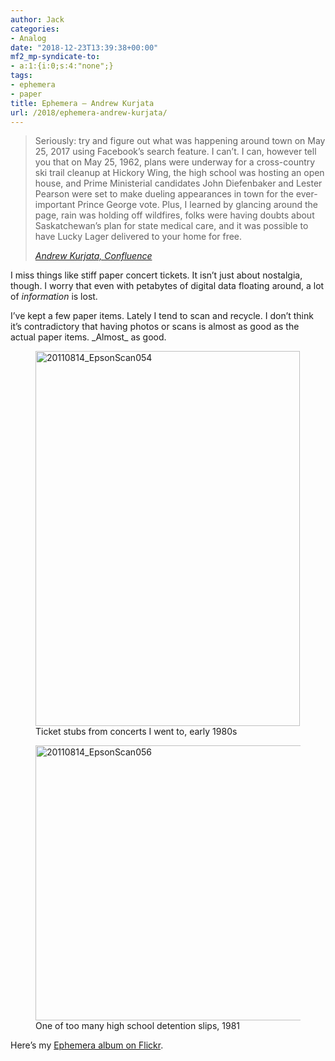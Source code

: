 ```yaml
---
author: Jack
categories:
- Analog
date: "2018-12-23T13:39:38+00:00"
mf2_mp-syndicate-to:
- a:1:{i:0;s:4:"none";}
tags:
- ephemera
- paper
title: Ephemera – Andrew Kurjata
url: /2018/ephemera-andrew-kurjata/
---
```

<blockquote class="wp-block-quote">
  <p>
    Seriously: try and figure out what was happening around town on May 25, 2017 using Facebook’s search feature. I can’t. I can, however tell you that on May 25, 1962, plans were underway for a cross-country ski trail cleanup at Hickory Wing, the high school was hosting an open house, and Prime Ministerial candidates John Diefenbaker and Lester Pearson were set to make dueling appearances in town for the ever-important Prince George vote. Plus, I learned by glancing around the page, rain was holding off wildfires, folks were having doubts about Saskatchewan’s plan for state medical care, and it was possible to have Lucky Lager delivered to your home for free.
  </p>
  
  <cite><a href="https://andrewkurjata.ca/confluence/2018/12/22/ephemera/">Andrew Kurjata, Confluence</a></cite>
</blockquote>

I miss things like stiff paper concert tickets. It isn&#8217;t just about nostalgia, though. I worry that even with petabytes of digital data floating around, a lot of _information_ is lost.

I&#8217;ve kept a few paper items. Lately I tend to scan and recycle. I don&#8217;t think it&#8217;s contradictory that having photos or scans is almost as good as the actual paper items. \_Almost\_ as good.<figure class="wp-block-embed-flickr wp-block-embed is-type-photo is-provider-flickr">

<div class="wp-block-embed__wrapper">
  <a href="https://www.flickr.com/photos/jbaty/46381006332/in/album-72157623968550390/"><img src="https://farm5.staticflickr.com/4809/46381006332_b19221f77d_z.jpg" alt="20110814_EpsonScan054" width="423" height="600" /></a>
</div><figcaption>Ticket stubs from concerts I went to, early 1980s</figcaption></figure> <figure class="wp-block-embed-flickr wp-block-embed is-type-photo is-provider-flickr">

<div class="wp-block-embed__wrapper">
  <a href="https://www.flickr.com/photos/jbaty/32559538858/in/album-72157623968550390/"><img src="https://farm8.staticflickr.com/7870/32559538858_fbb56bf297_z.jpg" alt="20110814_EpsonScan056" width="600" height="440" /></a>
</div><figcaption>One of too many high school detention slips, 1981</figcaption></figure> 

Here&#8217;s my [Ephemera album on Flickr][1].

 [1]: https://www.flickr.com/photos/jbaty/albums/72157623968550390